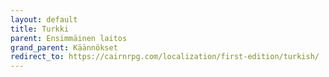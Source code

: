 ```yaml
---
layout: default
title: Turkki
parent: Ensimmäinen laitos
grand_parent: Käännökset
redirect_to: https://cairnrpg.com/localization/first-edition/turkish/
---
```

